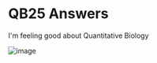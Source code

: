 # QB25 Answers

I'm feeling good about Quantitative Biology

![image](https://encrypted-tbn0.gstatic.com/images?q=tbn:ANd9GcTzVD081XPyaaR4IBdht1gu9grpohcmQGM10g&s)

